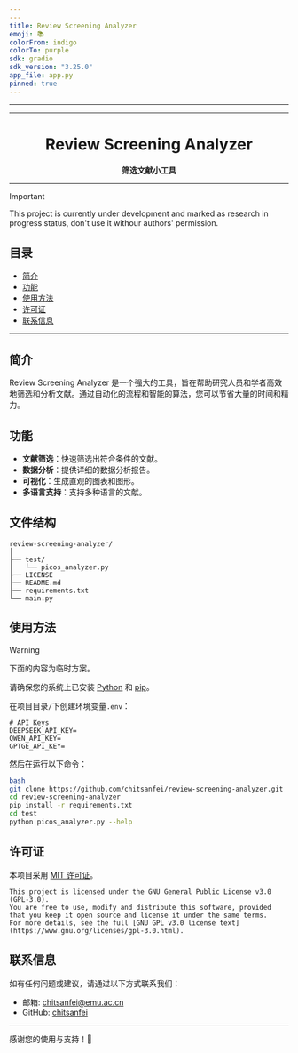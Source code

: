```yaml
---
---
title: Review Screening Analyzer
emoji: 📚
colorFrom: indigo
colorTo: purple
sdk: gradio
sdk_version: "3.25.0"
app_file: app.py
pinned: true
---
```


---

<div align="center">
    <hr>
    <h1>Review Screening Analyzer</h1>
    <b>筛选文献小工具</b>
</div>

---

> [!important]
> This project is currently under development and marked as research in progress status, don't use it withour authors' permission.

## 目录

- [简介](#简介)
- [功能](#功能)
- [使用方法](#使用方法)
- [许可证](#许可证)
- [联系信息](#联系信息)

---

## 简介

Review Screening Analyzer 是一个强大的工具，旨在帮助研究人员和学者高效地筛选和分析文献。通过自动化的流程和智能的算法，您可以节省大量的时间和精力。

## 功能

- **文献筛选**：快速筛选出符合条件的文献。
- **数据分析**：提供详细的数据分析报告。
- **可视化**：生成直观的图表和图形。
- **多语言支持**：支持多种语言的文献。

## 文件结构
```
review-screening-analyzer/
│
├── test/
│   └── picos_analyzer.py
├── LICENSE
├── README.md
├── requirements.txt
└── main.py
```

## 使用方法

> [!warning]
> 下面的内容为临时方案。

请确保您的系统上已安装 [Python](https://www.python.org/) 和 [pip](https://pip.pypa.io/en/stable/)。

在项目目录`/`下创建环境变量`.env`：
```
# API Keys
DEEPSEEK_API_KEY=
QWEN_API_KEY=
GPTGE_API_KEY=
```

然后在运行以下命令：
```bash
bash
git clone https://github.com/chitsanfei/review-screening-analyzer.git
cd review-screening-analyzer
pip install -r requirements.txt
cd test
python picos_analyzer.py --help
```

## 许可证

本项目采用 [MIT 许可证](LICENSE)。
```
This project is licensed under the GNU General Public License v3.0 (GPL-3.0).
You are free to use, modify and distribute this software, provided that you keep it open source and license it under the same terms.
For more details, see the full [GNU GPL v3.0 license text](https://www.gnu.org/licenses/gpl-3.0.html).
```


## 联系信息

如有任何问题或建议，请通过以下方式联系我们：

- 邮箱: chitsanfei@emu.ac.cn
- GitHub: [chitsanfei](https://github.com/chitsanfei)

---

感谢您的使用与支持！🌟


